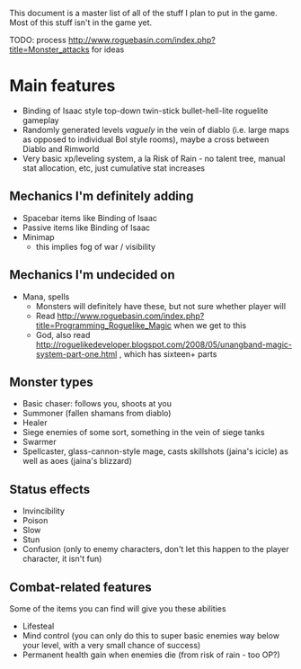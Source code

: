 This document is a master list of all of the stuff I plan to put in the game. Most of this
stuff isn't in the game yet.

TODO: process http://www.roguebasin.com/index.php?title=Monster_attacks for ideas

Main features
=============

* Binding of Isaac style top-down twin-stick bullet-hell-lite roguelite gameplay
* Randomly generated levels _vaguely_ in the vein of diablo (i.e. large maps as opposed to individual BoI style rooms), maybe a cross between Diablo and Rimworld
* Very basic xp/leveling system, a la Risk of Rain - no talent tree, manual stat allocation, etc, just cumulative stat increases

Mechanics I'm definitely adding
-------------------------------

* Spacebar items like Binding of Isaac
* Passive items like Binding of Isaac
* Minimap
  * this implies fog of war / visibility

Mechanics I'm undecided on
--------------------------

* Mana, spells
  * Monsters will definitely have these, but not sure whether player will
  * Read http://www.roguebasin.com/index.php?title=Programming_Roguelike_Magic when we get to this
  * God, also read http://roguelikedeveloper.blogspot.com/2008/05/unangband-magic-system-part-one.html , which has sixteen+ parts

Monster types
-------------

* Basic chaser: follows you, shoots at you
* Summoner (fallen shamans from diablo)
* Healer
* Siege enemies of some sort, something in the vein of siege tanks
* Swarmer
* Spellcaster, glass-cannon-style mage, casts skillshots (jaina's icicle) as well as aoes (jaina's blizzard)

Status effects
--------------

* Invincibility
* Poison
* Slow
* Stun
* Confusion (only to enemy characters, don't let this happen to the player character, it isn't fun)

Combat-related features
-----------------------

Some of the items you can find will give you these abilities

* Lifesteal
* Mind control (you can only do this to super basic enemies way below your level, with a very small chance of success)
* Permanent health gain when enemies die (from risk of rain - too OP?)
